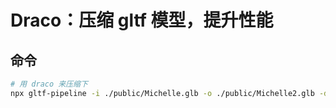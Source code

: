 # Draco：压缩 gltf 模型，提升性能


## 命令
```bash
# 用 draco 来压缩下
npx gltf-pipeline -i ./public/Michelle.glb -o ./public/Michelle2.glb -d
```
